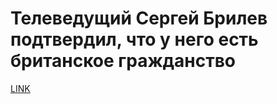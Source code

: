 # Телеведущий Сергей Брилев подтвердил, что у него есть британское гражданство



[LINK](https://varlamov.ru/3196201.html)